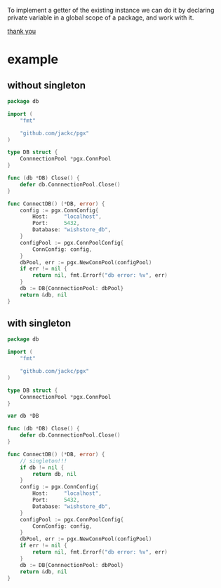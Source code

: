 To implement a getter of the existing instance we can do it by declaring private variable in a global scope of a package, and work with it.

[thank you](https://blog.matthiasbruns.com/golang-singleton-pattern)
# example
## without singleton
```go
package db

import (
	"fmt"

	"github.com/jackc/pgx"
)

type DB struct {
	ConnnectionPool *pgx.ConnPool
}

func (db *DB) Close() {
	defer db.ConnnectionPool.Close()
}

func ConnectDB() (*DB, error) {
	config := pgx.ConnConfig{
		Host:     "localhost",
		Port:     5432,
		Database: "wishstore_db",
	}
	configPool := pgx.ConnPoolConfig{
		ConnConfig: config,
	}
	dbPool, err := pgx.NewConnPool(configPool)
	if err != nil {
		return nil, fmt.Errorf("db error: %v", err)
	}
	db := DB{ConnnectionPool: dbPool}
	return &db, nil
}

```
## with singleton
```go
package db

import (
	"fmt"

	"github.com/jackc/pgx"
)

type DB struct {
	ConnnectionPool *pgx.ConnPool
}

var db *DB

func (db *DB) Close() {
	defer db.ConnnectionPool.Close()
}

func ConnectDB() (*DB, error) {
	// singleton!!!
	if db != nil {
		return db, nil
	}
	config := pgx.ConnConfig{
		Host:     "localhost",
		Port:     5432,
		Database: "wishstore_db",
	}
	configPool := pgx.ConnPoolConfig{
		ConnConfig: config,
	}
	dbPool, err := pgx.NewConnPool(configPool)
	if err != nil {
		return nil, fmt.Errorf("db error: %v", err)
	}
	db := DB{ConnnectionPool: dbPool}
	return &db, nil
}

```